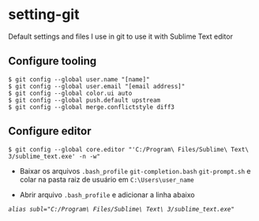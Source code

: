 # setting-git

Default settings and files I use in git to use it with Sublime Text editor

## Configure tooling

```
$ git config --global user.name "[name]"
$ git config --global user.email "[email address]"
$ git config --global color.ui auto
$ git config --global push.default upstream
$ git config --global merge.conflictstyle diff3
```

## Configure editor

```
$ git config --global core.editor "'C:/Program\ Files/Sublime\ Text\ 3/sublime_text.exe' -n -w"
```

* Baixar os arquivos `.bash_profile` `git-completion.bash` `git-prompt.sh` e colar na pasta raiz de usuário em `C:\Users\user_name`

* Abrir arquivo `.bash_profile` e adicionar a linha abaixo

*`alias subl="C:/Program\ Files/Sublime\ Text\ 3/sublime_text.exe"`*

